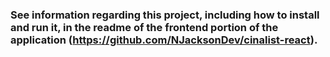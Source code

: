 ### See information regarding this project, including how to install and run it, in the readme of the frontend portion of the application (https://github.com/NJacksonDev/cinalist-react).
